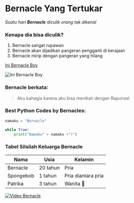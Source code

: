 # Bernacle Yang Tertukar

_Suatu hari **Bernacle** diculik orang tak dikenal_

### Kenapa dia bisa diculik?

1. Bernacle sangat rupawan
2. Bernacle akan dijadikan pangeran pengganti di kerajaan
3. Bernacle mirip dengan pangeran yang hilang

[Ini Bernacle Boy](https://carboncostume.com/barnacle-boy/)

![Ini Bernacle Boy](https://carboncostume.com/wordpress/wp-content/uploads/2016/10/barnacleboy.jpg)

### Bernacle berkata:
>Aku bahagia karena aku bisa menikah dengan Rapunzel

### Best Python Codes by Bernacles:
```python
namaku = "Bernacle"

while True:
    print("Namaku" + namaku +"!")
```

### Tabel Silsilah Keluarga Bernacle

Nama | Usia | Kelamin
-----|------|--------
Bernacle | 20 tahun | Pria
Spongebob | 1 tahun | Pria diantara pria
Patrika | 3 tahun | Wanita :dancer:

[![Video Bernacle](https://i.ytimg.com/an_webp/5CqfTaLYwMs/mqdefault_6s.webp?du=3000&sqp=CL3-k9wF&rs=AOn4CLAGXGmndPItbzS77ixoRsBir_GhrQ)](https://www.youtube.com/watch?v=5CqfTaLYwMs)